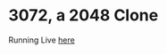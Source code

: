 # 3072, a 2048 Clone 

Running Live <a href="https://www.google.com/](https://project-7931456944995520935.web.app" target="_blank">here</a>
